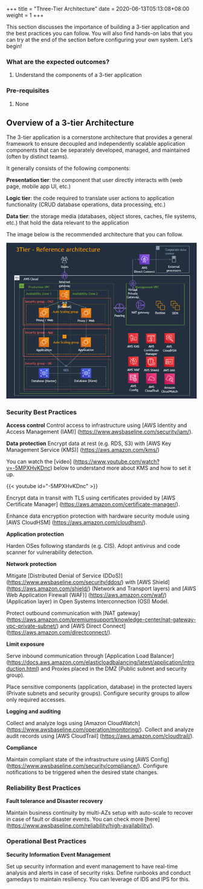 +++
title = "Three-Tier Architecture"
date =  2020-06-13T05:13:08+08:00
weight = 1
+++

This section discusses the importance of building a 3-tier application and the best practices you can follow. You will also find hands-on labs that you can try at the end of the section before configuring your own system. Let’s begin!

### What are the expected outcomes?

1. Understand the components of a 3-tier application

### Pre-requisites

1. None

## Overview of a 3-tier Architecture

The 3-tier application is a cornerstone architecture that provides a general framework to ensure decoupled and independently scalable application components that can be separately developed, managed, and maintained (often by distinct teams).

It generally consists of the following components:

**Presentation tier**: the component that user directly interacts with (web page, mobile app UI, etc.)

**Logic tier**: the code required to translate user actions to application functionality (CRUD database operations, data processing, etc.)

**Data tier**: the storage media (databases, object stores, caches, file systems, etc.) that hold the data relevant to the application 

The image below is the recommended architecture that you can follow.

![Reference Architecture](../../security/img/3tier.png)

### Security Best Practices

**Access control**
Control access to infrastructure using [AWS Identity and Access Management (IAM)] (https://www.awsbaseline.com/security/iam/).

**Data protection**
Encrypt data at rest (e.g. RDS, S3) with [AWS Key Management Service (KMS)] (https://aws.amazon.com/kms/)

You can watch the [video] (https://www.youtube.com/watch?v=-5MPXHvKDnc) below to understand more about KMS and how to set it up.

{{< youtube id="-5MPXHvKDnc" >}}

Encrypt data in transit with TLS using certificates provided by [AWS Certificate Manager] (https://aws.amazon.com/certificate-manager/). 

Enhance data encryption protection with hardware security module using [AWS CloudHSM] (https://aws.amazon.com/cloudhsm/).

**Application protection**

Harden OSes following standards (e.g. CIS). Adopt antivirus and code scanner for vulnerability detection.

**Network protection**

Mitigate [Distributed Denial of Service (DDoS)] (https://www.awsbaseline.com/security/ddos/) with [AWS Shield] (https://aws.amazon.com/shield/) (Network and Transport layers) and [AWS Web Application Firewall (WAF)] (https://aws.amazon.com/waf/) (Application layer) in Open Systems Interconnection (OSI) Model. 

Protect outbound communication with [NAT gateway] (https://aws.amazon.com/premiumsupport/knowledge-center/nat-gateway-vpc-private-subnet/) and [AWS Direct Connect] (https://aws.amazon.com/directconnect/).

**Limit exposure**

Serve inbound communication through [Application Load Balancer] (https://docs.aws.amazon.com/elasticloadbalancing/latest/application/introduction.html) and Proxies placed in the DMZ (Public subnet and security group). 

Place sensitive components (application, database) in the protected layers (Private subnets and security groups). Configure security groups to allow only required accesses.

**Logging and auditing**

Collect and analyze logs using [Amazon CloudWatch] (https://www.awsbaseline.com/operation/monitoring/). Collect and analyze audit records using [AWS CloudTrail] (https://aws.amazon.com/cloudtrail/).

**Compliance** 

Maintain compliant state of the infrastructure using [AWS Config] (https://www.awsbaseline.com/security/compliance/). Configure notifications to be triggered when the desired state changes.


### Reliability Best Practices

**Fault tolerance and Disaster recovery**

Maintain business continuity by multi-AZs setup with auto-scale to recover in case of fault or disaster events. You can check more [here] (https://www.awsbaseline.com/reliability/high-availability/).


### Operational Best Practices

**Security Information Event Management**

Set up security information and event management to have real-time analysis and alerts in case of security risks. Define runbooks and conduct gamedays to maintain resiliency. You can leverage of IDS and IPS for this.

